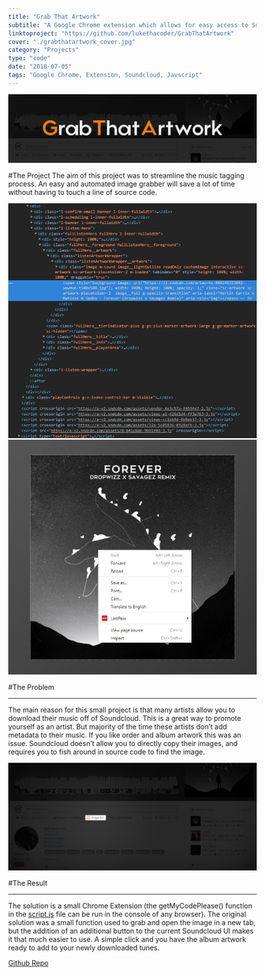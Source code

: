 ```yaml
---
title: "Grab That Artwork"
subtitle: "A Google Chrome extension which allows for easy access to Soundcloud album artwork"
linktoproject: "https://github.com/lukethacoder/GrabThatArtwork"
cover: "./grabthatartwork_cover.jpg"
category: "Projects"
type: "code"
date: "2018-07-05"
tags: "Google Chrome, Extension, Soundcloud, Javscript"
---
```


<div class="one_image image">
    <img src="./grabthatartwork_header_logo.jpg"/>
</div>

#The Project
The aim of this project was to streamline the music tagging process. An easy and automated image grabber will save a lot of time without having to touch a line of source code.

<div class="two_image image">
    <img src="./grabthatartwork_source_code.jpg"/>
    <img src="./grabthatartwork_problem.jpg"/>
</div>

#The Problem 
***
The main reason for this small project is that many artists allow you to download their music off of Soundcloud. This is a great way to promote yourself as an artist. But majority of the time these artists don’t add metadata to their music. If you like order and album artwork this was an issue. Soundcloud doesn’t allow you to directly copy their images, and requires you to fish around in source code to find the image.

<div class="one_image image">
    <img src="./grabthatartwork_solution.jpg"/>
</div>

#The Result
***
The solution is a small Chrome Extension (the getMyCodePlease() function in the <a href="https://github.com/lukethacoder/GrabThatArtwork/blob/master/script.js" target="_blank">script.js</a> file can be run in the console of any browser). The original solution was a small function used to grab and open the image in a new tab, but the addition of an additional button to the current Soundcloud UI makes it that much easier to use. A simple click and you have the album artwork ready to add to your newly downloaded tunes.

<a href="https://github.com/lukethacoder/GrabThatArtwork" target="_blank">Github Repo</a> 
